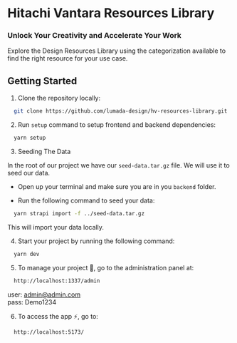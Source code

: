 # Hitachi Vantara Resources Library

### Unlock Your Creativity and Accelerate Your Work

Explore the Design Resources Library using the categorization available to find the right resource for your use case.

## Getting Started

1. Clone the repository locally:

```bash
  git clone https://github.com/lumada-design/hv-resources-library.git
```

2. Run `setup` command to setup frontend and backend dependencies:

```bash
  yarn setup
```

3. Seeding The Data

In the root of our project we have our `seed-data.tar.gz` file. We will use it to seed our data.

- Open up your terminal and make sure you are in you `backend` folder.

- Run the following command to seed your data:

```bash
  yarn strapi import -f ../seed-data.tar.gz
```

This will import your data locally.

4. Start your project by running the following command:

```bash
  yarn dev
```

5. To manage your project 🚀, go to the administration panel at:
```bash
  http://localhost:1337/admin
```
user: admin@admin.com  
pass: Demo1234


6. To access the app ⚡️, go to:
```bash
  http://localhost:5173/
```


